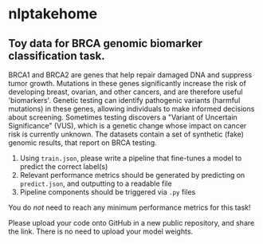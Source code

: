 # nlptakehome
## Toy data for BRCA genomic biomarker classification task.

BRCA1 and BRCA2 are genes that help repair damaged DNA and suppress tumor growth. Mutations in these genes significantly increase the risk of developing breast, ovarian, and other cancers, and are therefore useful 'biomarkers'. Genetic testing can identify pathogenic variants (harmful mutations) in these genes, allowing individuals to make informed decisions about screening. Sometimes testing discovers a "Variant of Uncertain Significance" (VUS), which is a genetic change whose impact on cancer risk is currently unknown. The datasets contain a set of synthetic (fake) genomic results, that report on BRCA testing.

1) Using `train.json`, please write a pipeline that fine-tunes a model to predict the correct label(s)
2) Relevant performance metrics should be generated by predicting on `predict.json`, and outputting to a readable file
3) Pipeline components should be triggered via `.py` files

You do *not* need to reach any minimum performance metrics for this task!

Please upload your code onto GitHub in a new public repository, and share the link. There is no need to upload your model weights.
